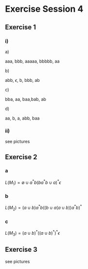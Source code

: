 # Exercise Session 4

## Exercise 1

### i)

a)

aaa, bbb, aaaaa, bbbbb, aa

b)

abb, $\epsilon$, b, bbb, ab

c)

bba, aa, baa,bab, ab

d)

aa, b, a, abb, baa

### ii)

see pictures

## Exercise 2

### a

$L(M_1)=\emptyset \cup a^*b(ba^*b\cup a)^*\epsilon$

### b

$L(M_2)=(a \cup b)a^*b((b \cup a (a \cup b))a^*b)^*$

### c

$L(M_3)=(a \cup b)^* ((a \cup b)^*)^* \epsilon$

## Exercise 3

see pictures
